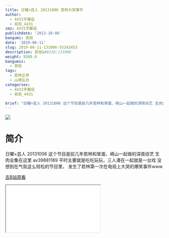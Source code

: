 ```yaml
---
title: 日曜×芸人 20131006 若林大哭事件
author:
  - 4431字幕组
  - 叔叔_4431
zmz: 4431字幕组
publishdate: '2013-10-06'
bangumi: 其他
date: '2019-06-11'
slug: 2019-06-11-131006-55242453
description: 其他&#8226;131006
weight: 9389.0
bangumis:
  - 其他
tags:
  - 若林正恭
  - 山崎弘也
categories:
  - 4431字幕组
  - 叔叔_4431

brief: "日曜×芸人 20131006 这个节目是前几年若林和笨蛋、崎山一起做的深夜综艺 生肉全集在这里 av39881189 平时主要就是吃吃玩玩，三人凑在一起就是一台戏 没想到在气氛这么轻松的节目里， 发生了若林第一次在电视上大哭的爆笑事件www"
---
```

![](https://raw.githubusercontent.com/tcgriffith/owaraisite/master/static/tmpimg/6e2630f16770c70336261fec273e4fc533726b8c.jpg.480.jpg)
# 简介  
日曜×芸人 20131006
这个节目是前几年若林和笨蛋、崎山一起做的深夜综艺
生肉全集在这里 av39881189
平时主要就是吃吃玩玩，三人凑在一起就是一台戏
没想到在气氛这么轻松的节目里，
发生了若林第一次在电视上大哭的爆笑事件www  

[去B站观看](https://www.bilibili.com/video/av55242453/)
<div class ="resp-container"><iframe class="testiframe" src="//player.bilibili.com/player.html?aid=55242453"", scrolling="no", allowfullscreen="true" > </iframe></div> 
